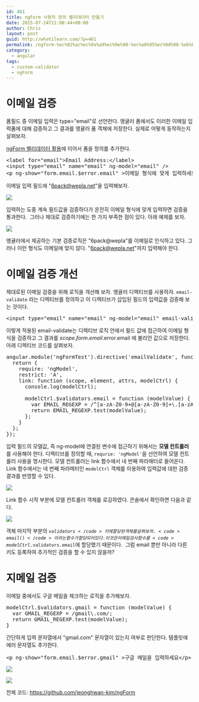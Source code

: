 ```yaml
---
id: 461
title: ngForm 사용자 정의 밸리데이터 만들기
date: 2015-07-24T21:08:44+00:00
author: Chris
layout: post
guid: http://whatilearn.com/?p=461
permalink: /ngform-%ec%82%ac%ec%9a%a9%ec%9e%90-%ec%a0%95%ec%9d%98-%eb%b0%b8%eb%a6%ac%eb%8d%b0%ec%9d%b4%ed%84%b0-%eb%a7%8c%eb%93%a4%ea%b8%b0/
category:
  - angular
tags:
  - custom-validator
  - ngForm
---
```

<h1>이메일 검증</h1>

폼필드 중 이메일 입력은 type="email"로 선언한다. 앵귤러 폼에서도 이러한 이메일 입력폼에 대해 검증하고 그 결과를 앵귤러 폼 객체에 저장한다. 실제로 어떻게 동작하는지 살펴보자.

<a href="http://whatilearn.com/ngform-%eb%b0%b8%eb%a6%ac%eb%8d%b0%ec%9d%b4%ed%84%b0-%ed%99%9c%ec%9a%a9/">ngForm 밸리데이터 활용</a>에 이어서 폼을 정의를 추가한다.

<pre class="lang:js decode:true" title="index.html">&lt;label for="email"&gt;Email Address:&lt;/label&gt;
&lt;input type="email" name="email" ng-model="email" /&gt;
&lt;p ng-show="form.email.$error.email" &gt;이메일 형식에 맞게 입력하세요&lt;/p&gt;</pre>

이메일 입력 필드에 "6pack@wepla.net"을 입력해보자.

![](/assets/imgs/2015/ngForm5.png)

입력하는 도중 계속 필드값을 검증하다가 온전히 이메일 형식에 맞게 입력하면 검증을 통과한다.  그러나 제대로 검증하기에는 한 가지 부족한 점이 있다. 아래 예제를 보자.

![](/assets/imgs/2015/ngForm6.png)

앵귤러에서 제공하는 기본 검증로직은 "6pack@wepla"를 이메일로 인식하고 있다. 그러나 이런 형식도 이메일에 맞지 않다. "6pack@wepla.net"까지 입력해야 한다.

<h1>이메일 검증 개선</h1>

제대로된 이메일 검증을 위해 로직을 개선해 보자. 앵귤러 디렉티브를 사용하자. <code>email-validate</code> 라는 디렉티브를 정의하고 이 디렉티브가 삽입된 필드의 입력값을 검증해 보는 것이다.

<pre class="lang:xhtml decode:true">&lt;input type="email" name="email" ng-model="email" email-validate /&gt;</pre>

이렇게 적용된 email-validate는 디렉티브 로직 안에서 필드 값에 접근하여 이메일 형식을 검증하고 그 결과를 $scope.form.email.$error.email 에 불리언 값으로 저장한다. 아래 디렉티브 코드를 살펴보자.

<pre class="lang:js decode:true ">angular.module('ngFormTest').directive('emailValidate', function () {
  return {
    require: 'ngModel',
    restrict: 'A',
    link: function (scope, element, attrs, modelCtrl) {
      console.log(modelCtrl);

      modelCtrl.$validators.email = function (modelValue) {
        var EMAIL_REGEXP = /^[a-zA-Z0-9+@[a-zA-Z0-9]+\.[a-zA-Z]{2,5}$/;
        return EMAIL_REGEXP.test(modelValue);
      };
    }
  };
});</pre>

입력 필드의 모델값, 즉 ng-model에 연결된 변수에 접근하기 위해서는 <strong>모델 컨트롤러</strong>를 사용해야 한다. 디렉티브를 정의할 때, <code>requrie: 'ngModel'</code>을 선언하여 모델 컨트롤러 사용을 명시한다. 모델 컨트롤러는 link 함수에서 네 번째 파라매터로 들어온다. Link 함수에서는 네 번째 파라메터인 <code>modelCtrl</code> 객체를 이용하여 입력값에 대한 검증결과를 반영할 수 있다.

![](/assets/imgs/2015/ngForm6.png)

Link 함수 시작 부분에 모델 컨트롤러 객체를 로깅하였다. 콘솔에서 확인하면 다음과 같다.

![](/assets/imgs/2015/ngForm7.png)

객체 마지막 부분의 <code>$validators</code> 키에 할당된 객체를 살펴보자. <code>email()</code>이라는 함수가 할당되어 있다. 이것은 이메일 검사  함수를 <code>modelCtrl.$validators.email</code>에 할당했기 때문이다.  그럼 email 뿐만 아니라 다른 키도 등록하여 추가적인 검증을 할 수 있지 않을까?

<h1>지메일 검증</h1>

이메일 중에서도 구글 메일을 체크하는 로직을 추가해보자.

<pre class="lang:js decode:true">modelCtrl.$validators.gmail = function (modelValue) {
  var GMAIL_REGEXP = /gmail\.com/;
  return GMAIL_REGEXP.test(modelValue);
}</pre>

간단하게 입력 문자열에서 "gmail.com" 문자열이 있는지 여부로 판단한다. 템플릿에 에러 문자열도 추가한다.

<pre class="lang:xhtml decode:true">&lt;p ng-show="form.email.$error.gmail" &gt;구글 메일을 입력하세요&lt;/p&gt;</pre>

![](/assets/imgs/2015/ngForm8.png)

![](/assets/imgs/2015/ngForm9.png)

전체 코드: <a href="https://github.com/jeonghwan-kim/ngForm">https://github.com/jeonghwan-kim/ngForm</a>
